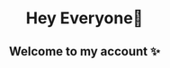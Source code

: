 <h1 align="center">Hey Everyone👋 </h1>
<h2 align="center"> Welcome to my account ✨</h2>
<!-- <h3 align="center">I’m currently working on Web Designing</h3>
<h4 align="center"> I’m currently learning Python and Backend Development</h4>-->

<!--
**nishatcse25/nishatcse25** is a ✨ _special_ ✨ repository because its `README.md` (this file) appears on your GitHub profile.

Here are some ideas to get you started:

 <h4 align="center">I’m currently working on Web Designing</h4>
 <h4 align="center"> I’m currently learning Python and Backend Development</h4>
- 👯 I’m looking to collaborate on ...
- 🤔 I’m looking for help with ...
- 💬 Ask me about ...
- 📫 How to reach me: ...
- 😄 Pronouns: ...
- ⚡ Fun fact: ...
-->
